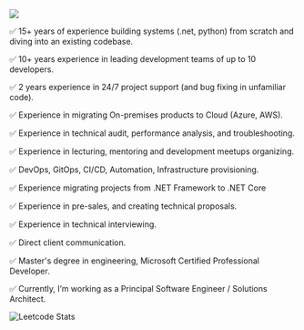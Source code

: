 ![](http://byalexblog.net/images/github_header.jpg)

:white_check_mark: 15+ years of experience building systems (.net, python) from scratch and diving into an existing codebase.

:white_check_mark: 10+ years experience in leading development teams of up to 10 developers.

:white_check_mark: 2 years experience in 24/7 project support (and bug fixing in unfamiliar code).

:white_check_mark: Experience in migrating On-premises products to Cloud (Azure, AWS).

:white_check_mark: Experience in technical audit, performance analysis, and troubleshooting.

:white_check_mark: Experience in lecturing, mentoring and development meetups organizing.

:white_check_mark: DevOps, GitOps, CI/CD, Automation, Infrastructure provisioning.

:white_check_mark: Experience migrating projects from .NET Framework to .NET Core

:white_check_mark: Experience in pre-sales, and creating technical proposals.

:white_check_mark: Experience in technical interviewing.

:white_check_mark: Direct client communication.

:white_check_mark: Master's degree in engineering, Microsoft Certified Professional Developer.

:white_check_mark: Currently, I’m working as a Principal Software Engineer / Solutions Architect.

![Leetcode Stats](https://leetcard.jacoblin.cool/lanubisl?border=0)
